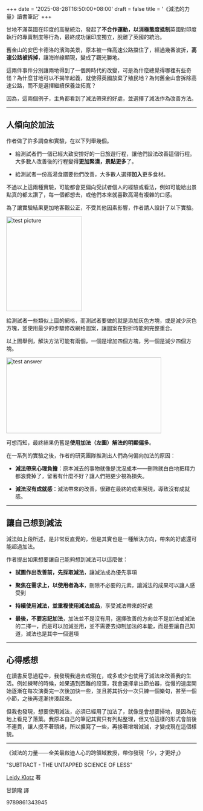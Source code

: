 +++
date = '2025-08-28T16:50:00+08:00'
draft = false
title = '《減法的力量》讀書筆記'
+++

甘地不滿英國在印度的高壓統治，發起了**不合作運動，以消極態度抵制**英國對印度執行的專賣制度等行為，最終成功讓印度獨立，脫離了英國的統治。

舊金山的安巴卡德洛的濱海美景，原本被一條高速公路擋住了，經過幾番波折，**高速公路被拆掉**，讓海岸線顯現，變成了觀光勝地。

這兩件事件分別讓兩地得到了一個跨時代的改變，可是為什麼總覺得哪裡有些奇怪？為什麼甘地可以不揭竿起義，就使得英國放棄了殖民地？為何舊金山會拆除高速公路，而不是選擇繼續保養並拓寬？

因為，這兩個例子，主角都看到了減法帶來的好處，並選擇了減法作為改善方法。


---


## 人傾向於加法

作者做了許多調查和實驗，在以下列舉幾個。

- 給測試者們一個已經大致安排好的一日旅遊行程，讓他們設法改善這個行程。大多數人改善後的行程變得**更加緊湊，景點更多**了。

- 給測試者一份高湯食譜要他們改善，大多數人選擇**加入**更多食材。

不過以上這兩種實驗，可能都會更偏向受試者個人的經驗或看法，例如可能給出景點真的都太讚了，每一個都想去，或他們本來就喜歡高湯有複雜的口感。

為了讓實驗結果更加地客觀公正，不受其他因素影響，作者請人設計了以下實驗。

<img src="/article/subtract/test.jpg" alt="test picture" width="200" height="250">

給測試者一些類似上圖的網格，而測試者要做的就是添加灰色方塊，或是減少灰色方塊，並使用最少的步驟修改網格圖案，讓圖案在對折時能夠完整重合。

以上圖舉例，解決方法可能有兩個，一個是增加四個方塊，另一個是減少四個方塊。

<img src="/article/subtract/answer.jpg" alt="test answer" width="410" height="200">

可想而知，最終結果仍舊是**使用加法（左圖）解法的明顯偏多**。


在一系列的實驗之後，作者的研究團隊推測出人們為何偏向加法的原因：

- **減法帶來心理負擔**：原本減去的事物就像是沈沒成本——刪除就白白地把精力都浪費掉了，留著有什麼不好？讓人們把更少視為損失。

- **減法沒有成就感**：減法帶來的改善，很難在最終的成果展現，導致沒有成就感。

---

## 讓自己想到減法

減法如上段所述，是非常反直覺的，但是其實也是一種解決方向，帶來的好處還可能超過加法。

作者提出如果想要讓自己能夠想到減法可以這麼做：
- **試圖作出改善前，先採取減法**，讓減法成為優先事項

- **聚焦在需求上，以使用者為本**，刪除不必要的元素，讓減法的成果可以讓人感受到

- **持續使用減法，並重複使用減法成品**，享受減法帶來的好處

- **最後，不要忘記加法**，加法並不是沒有用，選擇改善的方向並不是加法或減法的二擇一，而是可以加減並用，並不需要去抑制加法的本能，而是要讓自己知道，減法也是其中一個選項

---

## 心得感想

在讀書反思過程中，我發現我過去或現在，或多或少也使用了減法來改善我的生活。例如練琴的時候，如果遇到困難的段落，我會選擇拿出節拍器，從慢的速度開始逐漸在每次演奏完一次後加快一些，並且將其拆分一次只練一個樂句，甚至一個小節，之後再逐漸拼湊起來。

但我也發現，想要使用減法，必須已經用了加法了，就像是會想要掃地，是因為在地上看見了落葉。我原本自己的筆記其實只有列點整理，但又怕這樣的形式會前後不連貫，讓人摸不著頭緒，所以擴寫了一些，再接著增增減減，才變成現在這個樣貌。

---

《減法的力量——全美最啟迪人心的跨領域教授，帶你發現「少，才更好」》

"SUBTRACT - THE UNTAPPED SCIENCE OF LESS"

[Leidy Klotz](https://leidyklotz.com/) 著

甘鎮隴 譯

9789861343945



